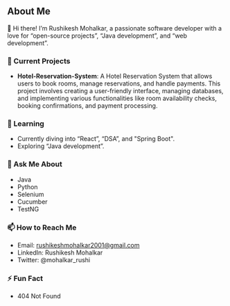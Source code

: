 ## About Me

👋 Hi there! I’m Rushikesh Mohalkar, a passionate software developer with a love for “open-source projects”, “Java development”, and “web development”.

### 🔭 Current Projects
- **Hotel-Reservation-System**: A Hotel Reservation System that allows users to book rooms, manage reservations, and handle payments. This project involves creating a user-friendly interface, managing databases, and implementing various functionalities like room availability checks, booking confirmations, and payment processing.

### 🌱 Learning
- Currently diving into “React”, “DSA”, and "Spring Boot".
- Exploring “Java development”.

### 💬 Ask Me About
- Java
- Python
- Selenium
- Cucumber
- TestNG
  
### 📫 How to Reach Me
- Email: rushikeshmohalkar2001@gmail.com
- LinkedIn: Rushikesh Mohalkar
- Twitter: @mohalkar_rushi

### ⚡ Fun Fact
- 404 Not Found




